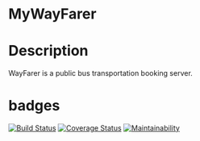 # MyWayFarer

# Description
WayFarer is a public bus transportation booking server.

# badges
[![Build Status](https://travis-ci.org/chibytez/MyWayFarer.svg?branch=develop)](https://travis-ci.org/chibytez/MyWayFarer)
[![Coverage Status](https://coveralls.io/repos/github/chibytez/MyWayFarer/badge.svg?branch=develop)](https://coveralls.io/github/chibytez/MyWayFarer?branch=develop)
[![Maintainability](https://api.codeclimate.com/v1/badges/345f637f3be2fa00bd4c/maintainability)](https://codeclimate.com/github/chibytez/MyWayFarer/maintainability)

